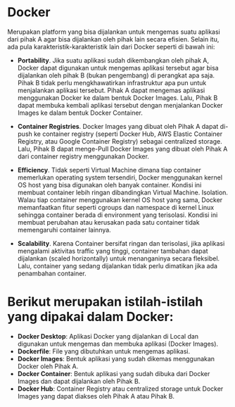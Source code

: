 # **Docker**

Merupakan platform yang bisa dijalankan untuk mengemas suatu aplikasi dari pihak A agar bisa dijalankan oleh pihak lain secara efisien.  Selain itu, ada pula karakteristik-karakteristik lain dari Docker seperti di bawah ini:

* **Portability**. Jika suatu aplikasi sudah dikembangkan oleh pihak A, Docker dapat digunakan untuk mengemas aplikasi tersebut agar bisa dijalankan oleh pihak B (bukan pengembang) di perangkat apa saja. Pihak B tidak perlu mengkhawatirkan infrastruktur apa pun untuk menjalankan aplikasi tersebut. Pihak A dapat mengemas aplikasi menggunakan Docker ke dalam bentuk Docker Images. Lalu, Pihak B dapat membuka kembali aplikasi tersebut dengan menjalankan Docker Images ke dalam bentuk Docker Container.

* **Container Registries**. Docker Images yang dibuat oleh Pihak A dapat di-push ke container registry (seperti Docker Hub, AWS Elastic Container Registry, atau Google Container Registry) sebagai centralized storage. Lalu, Pihak B dapat menge-Pull Docker Images yang dibuat oleh Pihak A dari container registry menggunakan Docker.

* **Efficiency**. Tidak seperti Virtual Machine dimana tiap container memerlukan operating system tersendiri, Docker menggunakan kernel OS host yang bisa digunakan oleh banyak container. Kondisi ini membuat container lebih ringan dibandingkan Virtual Machine.
Isolation. Walau tiap container menggunakan kernel OS host yang sama, Docker memanfaatkan fitur seperti cgroups dan namespace di kernel Linux sehingga container berada di environment yang terisolasi. Kondisi ini membuat perubahan atau kerusakan pada satu container tidak memengaruhi container lainnya.

* **Scalability**. Karena Container bersifat ringan dan terisolasi, jika aplikasi mengalami aktivitas traffic yang tinggi, container tambahan dapat dijalankan (scaled horizontally) untuk menanganinya secara fleksibel. Lalu, container yang sedang dijalankan tidak perlu dimatikan jika ada penambahan container.


# Berikut merupakan istilah-istilah yang dipakai dalam Docker:
* **Docker Desktop**: Aplikasi Docker yang dijalankan di Local dan digunakan untuk mengemas dan membuka aplikasi (Docker Images).
* **Dockerfile**: File yang dibutuhkan untuk mengemas aplikasi.
* **Docker Images**: Bentuk aplikasi yang sudah dikemas menggunakan Docker oleh Pihak A.
* **Docker Container**: Bentuk aplikasi yang sudah dibuka dari Docker Images dan dapat dijalankan oleh Pihak B.
* **Docker Hub**: Container Registry atau centralized storage untuk Docker Images yang dapat diakses oleh Pihak A atau Pihak B.
